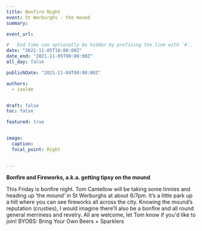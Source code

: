 ```yaml
---
title: Bonfire Night
event: St Werburghs - the mound
summary: 

event_url: 

#   End time can optionally be hidden by prefixing the line with `#`.
date: "2021-11-05T18:00:00Z"
date_end: "2021-11-05T00:00:00Z"
all_day: false

publishDate: "2021-11-04T00:00:00Z"

authors:
  - isolde


draft: false
toc: false

featured: true


image:
  caption: 
  focal_point: Right


---
```


**Bonfire and Fireworks, a.k.a. getting tipsy on the mound**

This Friday is bonfire night. Tom Cantellow will be taking some tinnies and heading up ‘the mound’ in St Werburghs at about 6/7pm. It’s a little park up a hill where you can see fireworks all across the city. Knowing the mound’s reputation (crusties), I would imagine there’ll also be a bonfire and all round general merriness and revelry. All are welcome, let Tom know if you'd like to join! BYOBS: Bring Your Own Beers + Sparklers 
